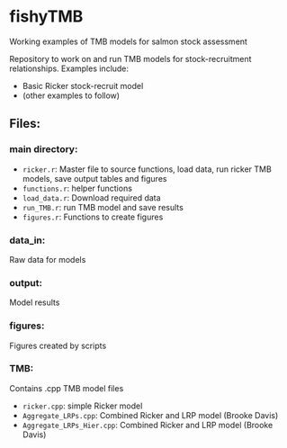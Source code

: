# fishyTMB
Working examples of TMB models for salmon stock assessment

Repository to work on and run TMB models for stock-recruitment relationships. Examples include:
- Basic Ricker stock-recruit model
- (other examples to follow)

## Files:
### main directory: 
- `ricker.r`: Master file to source functions, load data, run ricker TMB models, save output tables and figures
- `functions.r`: helper functions
- `load_data.r`: Download required data
- `run_TMB.r`: run TMB model and save results
- `figures.r`: Functions to create figures
### data_in: 
Raw data for models 
### output: 
Model results
### figures: 
Figures created by scripts
### TMB: 
Contains .cpp TMB model files
- `ricker.cpp`: simple Ricker model 
- `Aggregate_LRPs.cpp`: Combined Ricker and LRP model (Brooke Davis)
- `Aggregate_LRPs_Hier.cpp`: Combined Ricker and LRP model (Brooke Davis)


